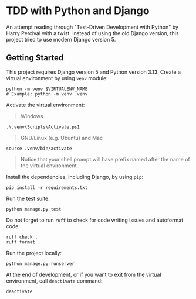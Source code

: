 # TDD with Python and Django

An attempt reading through "Test-Driven Development with Python" by Harry Percival
with a twist. Instead of using the old Django version, this project tried to use
modern Django version 5.

## Getting Started

This project requires Django version 5 and Python version 3.13.
Create a virtual environment by using `venv` module:

```shell
python -m venv $VIRTUALENV_NAME
# Example: python -m venv .venv
```

Activate the virtual environment:

> Windows

```pwsh
.\.venv\Scripts\Activate.ps1
```

> GNU/Linux (e.g. Ubuntu) and Mac

```shell
source .venv/bin/activate
```

> Notice that your shell prompt will have prefix named after the name of the
> virtual environment.

Install the dependencies, including Django, by using `pip`:

```shell
pip install -r requirements.txt
```

Run the test suite:

```shell
python manage.py test
```

Do not forget to run `ruff` to check for code writing issues and autoformat code:

```shell
ruff check .
ruff format .
```

Run the project locally:

```shell
python manage.py runserver
```

At the end of development, or if you want to exit from the virtual environment,
call `deactivate` command:

```shell
deactivate
```
